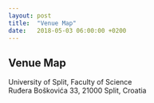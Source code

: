 ```yaml
---
layout: post
title:  "Venue Map"
date:   2018-05-03 06:00:00 +0200
---
```


## Venue Map

University of Split, Faculty of Science  
Ruđera Boškovića 33, 21000 Split, Croatia

<div id="map">
</div>
